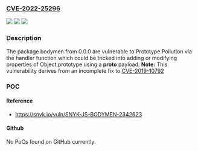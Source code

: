 ### [CVE-2022-25296](https://cve.mitre.org/cgi-bin/cvename.cgi?name=CVE-2022-25296)
![](https://img.shields.io/static/v1?label=Product&message=bodymen&color=blue)
![](https://img.shields.io/static/v1?label=Version&message=n%2Fa&color=blue)
![](https://img.shields.io/static/v1?label=Vulnerability&message=Prototype%20Pollution&color=brighgreen)

### Description

The package bodymen from 0.0.0 are vulnerable to Prototype Pollution via the handler function which could be tricked into adding or modifying properties of Object.prototype using a __proto__ payload. **Note:** This vulnerability derives from an incomplete fix to [CVE-2019-10792](https://security.snyk.io/vuln/SNYK-JS-BODYMEN-548897)

### POC

#### Reference
- https://snyk.io/vuln/SNYK-JS-BODYMEN-2342623

#### Github
No PoCs found on GitHub currently.

